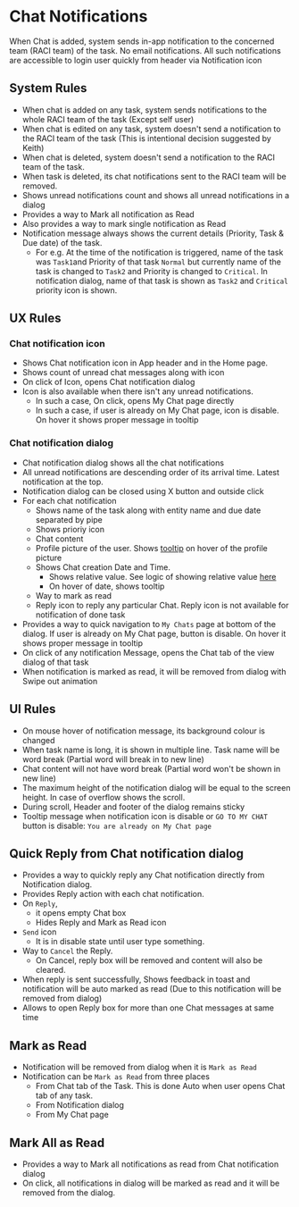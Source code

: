 # Chat Notifications

When Chat is added, system sends in-app notification to the concerned team (RACI team) of the task. No email notifications. All such notifications are accessible to login user quickly from header via Notification icon

## System Rules

- When chat is added on any task, system sends notifications to the whole RACI team of the task (Except self user)
- When chat is edited on any task, system doesn't send a notification to the RACI team of the task (This is intentional decision suggested by Keith)
- When chat is deleted, system doesn't send a notification to the RACI team of the task.
- When task is deleted, its chat notifications sent to the RACI team will be removed.
- Shows unread notifications count and shows all unread notifications in a dialog
- Provides a way to Mark all notification as Read
- Also provides a way to mark single notification as Read
- Notification message always shows the current details (Priority, Task & Due date) of the task. 
  - For e.g. At the time of the notification is triggered, name of the task was `Task1`and Priority of that task `Normal` but currently name of the task is changed to `Task2` and Priority is changed to `Critical`. In notification dialog, name of that task is shown as `Task2` and `Critical` priority icon is shown.

## UX Rules

### Chat notification icon

- Shows Chat notification icon in App header and in the Home page.
- Shows count of unread chat messages along with icon
- On click of Icon, opens Chat notification dialog
- Icon is also available when there isn't any unread notifications. 
  - In such a case, On click, opens My Chat page directly
  - In such a case, if user is already on My Chat page, icon is disable. On hover it shows proper message in tooltip

### Chat notification dialog

- Chat notification dialog shows all the chat notifications
- All unread notifications are descending order of its arrival time. Latest notification at the top.
- Notification dialog can be closed using X button and outside click
- For each chat notification 
  - Shows name of the task along with entity name and due date separated by pipe
  - Shows prioriy icon
  - Chat content 
  - Profile picture of the user. Shows [tooltip](./chat.md#profile-picture-tooltip) on hover of the profile picture
  - Shows Chat creation Date and Time. 
    - Shows relative value. See logic of showing relative value [here](./chat.md#browse-chat-of-a-task-chat-tab)
    - On hover of date, shows tooltip
  - Way to mark as read
  - Reply icon to reply any particular Chat. Reply icon is not available for notification of done task
- Provides a way to quick navigation to `My Chats` page at bottom of the dialog. If user is already on My Chat page, button is disable. On hover it shows proper message in tooltip
- On click of any notification Message, opens the Chat tab of the view dialog of that task
- When notification is marked as read, it will be removed from dialog with Swipe out animation

## UI Rules
- On mouse hover of notification message, its background colour is changed
- When task name is long, it is shown in multiple line. Task name will be word break (Partial word will break in to new line)
- Chat content will not have word break (Partial word won't be shown in new line)
- The maximum height of the notification dialog will be equal to the screen height. In case of overflow shows the scroll.
- During scroll, Header and footer of the dialog remains sticky
- Tooltip message when notification icon is disable or `GO TO MY CHAT` button is disable: `You are already on My Chat page`


## Quick Reply from Chat notification dialog

- Provides a way to quickly reply any Chat notification directly from Notification dialog. 
- Provides Reply action with each chat notification.
- On `Reply`, 
  - it opens empty Chat box
  - Hides Reply and Mark as Read icon 
- `Send` icon 
  - It is in disable state until user type something. 
- Way to `Cancel` the Reply. 
  - On Cancel, reply box will be removed and content will also be cleared.
- When reply is sent successfully, Shows feedback in toast and notification will be auto marked as read (Due to this notification will be removed from dialog)
- Allows to open Reply box for more than one Chat messages at same time


## Mark as Read

- Notification will be removed from dialog when it is `Mark as Read`
- Notification can be `Mark as Read` from three places
  - From Chat tab of the Task. This is done Auto when user opens Chat tab of any task. 
  - From Notification dialog
  - From My Chat page

## Mark All as Read

- Provides a way to Mark all notifications as read from Chat notification dialog
- On click, all notifications in dialog will be marked as read and it will be removed from the dialog.